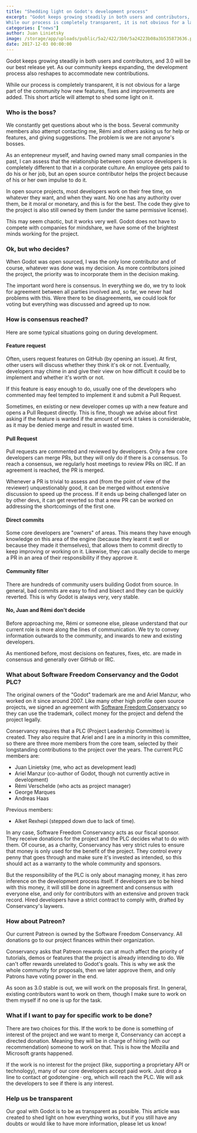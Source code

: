 ```yaml
---
title: "Shedding light on Godot's development process"
excerpt: "Godot keeps growing steadily in both users and contributors, and 3.0 will be our best release yet. As our community keeps expanding, the development process also reshapes to accommodate new contributions.
While our process is completely transparent, it is not obvious for a large part of the community how new features, fixes and improvements are added. This short article will attempt to shed some light on it."
categories: ["news"]
author: Juan Linietsky
image: /storage/app/uploads/public/5a2/422/3b0/5a24223b08a3b535873636.png
date: 2017-12-03 00:00:00
---
```


Godot keeps growing steadily in both users and contributors, and 3.0 will be our best release yet. As our community keeps expanding, the development process also reshapes to accommodate new contributions.

While our process is completely transparent, it is not obvious for a large part of the community how new features, fixes and improvements are added. This short article will attempt to shed some light on it.

### Who is the boss?

We constantly get questions about who is the boss. Several community members also attempt contacting me, Rémi and others asking us for help or features, and giving suggestions. The problem is we are not anyone's bosses.

As an entepreneur myself, and having owned many small companies in the past, I can assess that the relationship between open source developers is completely different to that in a corporate culture. An employee gets paid to do his or her job, but an open source contributor helps the project because of his or her own impulse to do it.

In open source projects, most developers work on their free time, on whatever they want, and when they want. No one has any authority over them, be it moral or monetary, and this is for the best. The code they give to the project is also still owned by them (under the same permissive license).

This may seem chaotic, but it works very well. Godot does not have to compete with companies for mindshare, we have some of the brightest minds working for the project.

### Ok, but who decides?

When Godot was open sourced, I was the only lone contributor and of course, whatever was done was my decision. As more contributors joined the project, the priority was to incorporate them in the decision making.

The important word here is consensus. In everything we do, we try to look for agreement between all parties involved and, so far, we never had problems with this. Were there to be disagreements, we could look for voting but everything was discussed and agreed up to now.

### How is consensus reached?

Here are some typical situations going on during development.

#### Feature request

Often, users request features on GitHub (by opening an issue). At first, other users will discuss whether they think it's ok or not. Eventually, developers may chime in and give their view on how difficult it could be to implement and whether it's worth or not.

If this feature is easy enough to do, usually one of the developers who commented may feel tempted to implement it and submit a Pull Request.

Sometimes, en existing or new developer comes up with a new feature and opens a Pull Request directly. This is fine, though we advise about first asking if the feature is wanted if the amount of work it takes is considerable, as it may be denied merge and result in wasted time.

#### Pull Request

Pull requests are commented and reviewed by developers. Only a few core developers can merge PRs, but they will only do if there is a consensus. To reach a consensus, we regularly host meetings to review PRs on IRC. If an agreement is reached, the PR is merged.

Whenever a PR is trivial to assess and (from the point of view of the reviewer) unquestionably good, it can be merged without extensive discussion to speed up the process. If it ends up being challenged later on by other devs, it can get reverted so that a new PR can be worked on addressing the shortcomings of the first one.

#### Direct commits

Some core developers are "owners" of areas. This means they have enough knowledge on this area of the engine (because they learnt it well or because they made it themselves), that allows them to commit directly to keep improving or working on it. Likewise, they can usually decide to merge a PR in an area of their responsibility if they approve it.

#### Community filter

There are hundreds of community users building Godot from source. In general, bad commits are easy to find and bisect and they can be quickly reverted. This is why Godot is always very, very stable.

#### No, Juan and Rémi don't decide

Before approaching me, Rémi or someone else, please understand that our current role is more along the lines of communication. We try to convey information outwards to the community, and inwards to new and existing developers.

As mentioned before, most decisions on features, fixes, etc. are made in consensus and generally over GitHub or IRC.

### What about Software Freedom Conservancy and the Godot PLC?

The original owners of the "Godot" trademark are me and Ariel Manzur, who worked on it since around 2007. Like many other high profile open source projects, we signed an agreement with [Software Freedom Conservancy](https://sfconservancy.org) so they can use the trademark, collect money for the project and defend the project legally.

Conservancy requires that a PLC (Project Leadership Committee) is created. They also require that Ariel and I are in a minority in this committee, so there are three more members from the core team, selected by their longstanding contributions to the project over the years. The current PLC members are:

* Juan Linietsky (me, who act as development lead)
* Ariel Manzur (co-author of Godot, though not currently active in development)
* Rémi Verschelde (who acts as project manager)
* George Marques
* Andreas Haas

Previous members:

* Alket Rexhepi (stepped down due to lack of time).

In any case, Software Freedom Conservancy acts as our fiscal sponsor. They receive donations for the project and the PLC decides what to do with them. Of course, as a charity, Conservancy has very strict rules to ensure that money is only used for the benefit of the project. They control every penny that goes through and make sure it's invested as intended, so this should act as a warranty to the whole community and sponsors.

But the responsibility of the PLC is only about managing money, it has zero inference on the development process itself. If developers are to be hired with this money, it will still be done in agreement and consensus with everyone else, and only for contributors with an extensive and proven track record. Hired developers have a strict contract to comply with, drafted by Conservancy's laywers.

### How about Patreon?

Our current Patreon is owned by the Software Freedom Conservancy. All donations go to our project finances within their organization.

Conservancy asks that Patreon rewards can at much affect the priority of tutorials, demos or features that the project is already intending to do. We can't offer rewards unrelated to Godot's goals. This is why we ask the whole community for proposals, then we later approve them, and only Patrons have voting power in the end.

As soon as 3.0 stable is out, we will work on the proposals first. In general, existing contributors want to work on them, though I make sure to work on them myself if no one is up for the task.

### What if I want to pay for specific work to be done?

There are two choices for this. If the work to be done is something of interest of the project and we want to merge it, Conservancy can accept a directed donation. Meaning they will be in charge of hiring (with our recommendation) someone to work on that. This is how the Mozilla and Microsoft grants happened.

If the work is no interest for the project (like, supporting a proprietary API or technology), many of our core developers accept paid work. Just drop a line to contact *at* godotengine · org, which will reach the PLC. We will ask the developers to see if there is any interest.

### Help us be transparent

Our goal with Godot is to be as transparent as possible. This article was created to shed light on how everything works, but if you still have any doubts or would like to have more information, please let us know!
